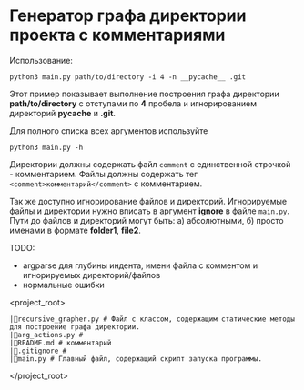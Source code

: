 # Генератор графа директории проекта с комментариями

Использование:
```shell
python3 main.py path/to/directory -i 4 -n __pycache__ .git
```

Этот пример показывает выполнение построения графа директории **path/to/directory** c отступами по **4** пробела и игнорированием директорий **__pycache__** и **.git**.

Для полного списка всех аргументов используйте
```
python3 main.py -h
```

Директории должны содержать файл `comment` с единственной строчкой - комментарием.
Файлы должны содержать тег `<comment>комментарий</comment>` с комментарием.

Так же доступно игнорирование файлов и директорий. Игнорируемые файлы и директории нужно вписать в аргумент **ignore** в файле `main.py`. Пути до файлов и директорий могут быть: а) абсолютными, б) просто именами в формате **folder1**, **file2**.

TODO:
- argparse для глубины индента, имени файла с комментом и игнорируемых директорий/файлов
- нормальные ошибки

<project_root>
```
|💾recursive_grapher.py # Файл с классом, содержащим статические методы для построение графа директории.
|💾arg_actions.py # 
|💾README.md # комментарий
|💾.gitignore # 
|💾main.py # Главный файл, содержащий скрипт запуска программы.
```
</project_root>